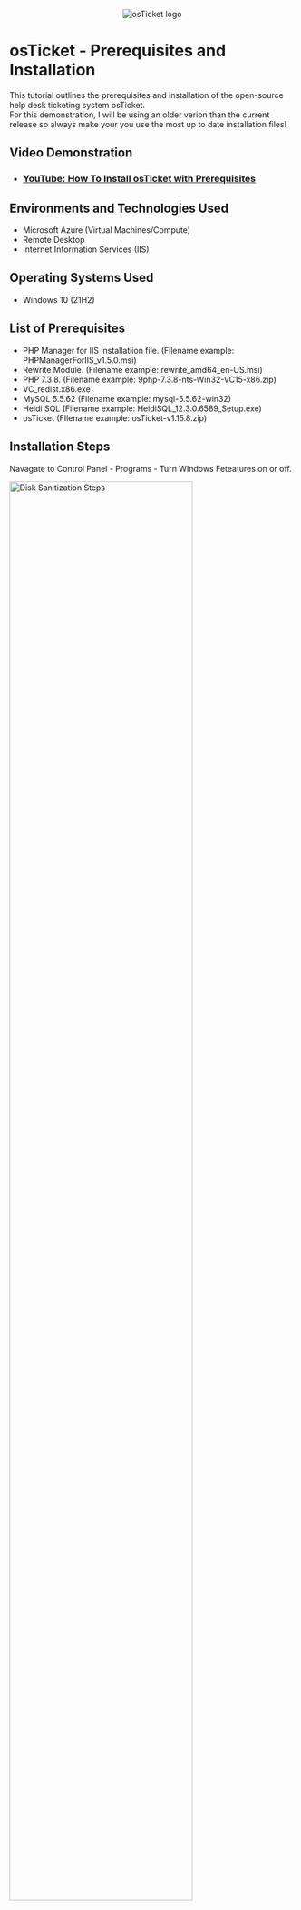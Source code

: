 <p align="center">
<img src="https://i.imgur.com/Clzj7Xs.png" alt="osTicket logo"/>
</p>

<h1>osTicket - Prerequisites and Installation</h1>
This tutorial outlines the prerequisites and installation of the open-source help desk ticketing system osTicket.<br />
For this demonstration, I will be using an older verion than the current release so always make your you use the most up to date installation files!<br />


<h2>Video Demonstration</h2>

- ### [YouTube: How To Install osTicket with Prerequisites](https://www.youtube.com)

<h2>Environments and Technologies Used</h2>

- Microsoft Azure (Virtual Machines/Compute)
- Remote Desktop
- Internet Information Services (IIS)

<h2>Operating Systems Used </h2>

- Windows 10</b> (21H2)

<h2>List of Prerequisites</h2>

- PHP Manager for IIS installatiion file. (Filename example: PHPManagerForIIS_v1.5.0.msi)
- Rewrite Module. (Filename example: rewrite_amd64_en-US.msi) 
- PHP 7.3.8. (Filename example: 9php-7.3.8-nts-Win32-VC15-x86.zip)
- VC_redist.x86.exe
- MySQL 5.5.62 (Filename example: mysql-5.5.62-win32) 
- Heidi SQL (Filename example: HeidiSQL_12.3.0.6589_Setup.exe)
- osTicket (FIlename example: osTicket-v1.15.8.zip)
<h2>Installation Steps</h2>

<p>
Navagate to Control Panel - Programs - Turn WIndows Feteatures on or off.
</p>

<p>
<img src="https://i.imgur.com/a6hyXrT.png" height="80%" width="80%" alt="Disk Sanitization Steps"/>
</p>
<p>
Under the windows features window, navagate to the Internet information services folder, check the box and continue into Web Management Tools, and check the box for IIS Management Console.<br />
There is a folder below that called World Wide Web Services, open that and navagate to Application development features and check the box named CGI.<br />
Go back to the Application development features folder and navagate to Common HTTP Features, check all the boxes in this folder.<br />
  It should look like this after.
</p>
<br />

<p>
<img src="https://i.imgur.com/abFNb7v.png" height="80%" width="80%" alt="Disk Sanitization Steps"/>
</p>

<p>
From the Prerequisite files install the PHP Manager for IIS installatiion file. Filename example: (PHPManagerForIIS_v1.5.0.msi)<br />
Do the same with the Prerequisite file Rewrite Module. Filename example: (rewrite_amd64_en-US.msi) and install it.
</p>
<br />

<p>
Now you need to create a folder named PHP in your C Directory with the file address of C:\PHP.
</p>

From the Prerequisite files, find the file PHP 7.3.8 Filename example (9php-7.3.8-nts-Win32-VC15-x86.zip), rightclick and click Extract all, select the folder you created named PHP, and extract into that folder. 
</p>

<p> 
From the Prerequisite files install the VC_redist.x86.exe
</p>

<p> 
From the Prerequisite files install MySQL 5.5.62 Filename example:(mysql-5.5.62-win32) select Typical Setup and check the box after installation that says Launch the MySQL Instance Configuration Wizard.
</p>
When MySQL Instance Configuration Wizard gets launched, select standard configuration and next. 
<p>
<img src="https://i.imgur.com/3FyxW45.png" height="80%" width="80%" alt="Disk Sanitization Steps"/>
</p>

<p>
Keep the second page as it is and click next.
</p>
<br />
<p>
<img src="https://i.imgur.com/Lm1YfHI.png" height="80%" width="80%" alt="Disk Sanitization Steps"/>
</p>

<p>
Set your Root password here. Do not lose this information! <br /> 
  Click next and then click Execute.
<p>
<img src="https://i.imgur.com/MvRhgmO.png" height="80%" width="80%" alt="Disk Sanitization Steps"/>

  <p>
Now you want to open IIS as an admin, an easy way to do this is to click the start buttion, type IIS, you will see it appear in the list there, right click it, and select Run as admin.
</p>

<p>
<img src="https://i.imgur.com/X08PWgy.png" height="80%" width="80%" alt="Disk Sanitization Steps"/>
</p>

<p>
Now you want to register PHP from within IIS.<br />
  To do this double-click PHP Manager, then click Register new PHP version.
</p>

<p>
<img src="https://i.imgur.com/7qAnStS.png" height="80%" width="80%" alt="Disk Sanitization Steps"/>
</p>

<p>
Click the 3 dots and navagate to the folder you created earlier named PHP. </br>
In there you will find a executable file named php-cgi, select that and click ok.<br />
Click ok to register this new PHP version.
</p>

<p>
  Close and relaunch ISS as admin. </br>
  Restart the server by clicking the icon at the top right.

<p>
<img src="https://i.imgur.com/zZINpnQ.png" height="80%" width="80%" alt="Disk Sanitization Steps"/>
</p> 

</p>

<p>
  From the Prerequisite files open the osTicket-v1.15.8.zip file. </br>
  Extract and copy the upload folder to your folder c:\inetpub\wwwroot</br>
  Rename the folder you just put in wwwroot to osTicket. </br>
  Close IIS, relaunch again as admin, and restart the server.</br>
  
</p>

<p>
 In the left column open the folders untill you reach osTicket folder.</br>
<p>
<img src="https://i.imgur.com/AcrYpEY.png" height="80%" width="80%" alt="Disk Sanitization Steps"/>
</p>
<p>
  Double-click PHP Manager and click Enable or disable an extention.</br>
  From here you need to locate 3 extentions, "php_imap.dll, php_intl.dll, and php_opcache.dll.</br>
  Right click them and click enable.</br>
</p>
 
<p>
<img src="https://i.imgur.com/gGonUmW.png" height="80%" width="80%" alt="Disk Sanitization Steps"/>
</p>

<p>
  Now you need to rename a file, go to C:\inetpub\wwwroot\osTicket\include and rename the file ost-sampleconfig.php to ost-config.php
</p>

<p>
  Right-click ost-config.php and go to properties. </b>
Go to security tab and click advanced. </b>
Click "Disable inheritance" then Click on "Remove all inherited permissions from this object"
</p>

<p>
 Click on add and then click "Select a principal" </b>
 In the little text box type "everyone" and click the "check names" buttion.</b>
 Click ok.</b>
 Check the "full Control" box and click OK</b>
 Click Apply and OK
</p>

<p>
From the Prerequisite files, Install Heidi SQL. (Filename example: HeidiSQL_12.3.0.6589_Setup.exe)</b>
You do not need to change any settings here, just install the default settings.</b>
Make sure the "Launch HeidiSQLL box is checks and finish the install.
</p>

<p>
For this tutorial we wont be updating HeidiSQL so skip the self update. </b>
At the bottom left click on "New"</b>
Fill out the root password you made earlier and click open.
</p>

<p>
  Now Right-click on "Unnamed-1", select create new, and then database.
  Under "Name" write "osTicket" then click ok.
</p>

<p>
Go to your web browser and go to http://localhost/osTicket/setup/</b>
Click Continue.</b> 
</p>
<p>
 Fill out your Help Desk's relavant information.</b>
 Under "database Settings" your "mySQL Database" is "osTicket", "MySQL Username" is "root", and your password will be your root password you set earlier.</b>
 Click Install Now.
 </p>

<p>
  Thats it for the installation of osTicket v1.15.8 
</p>

<p>
<img src="https://i.imgur.com/46MopJR.png" height="80%" width="80%" alt="Disk Sanitization Steps"/>
</p>
